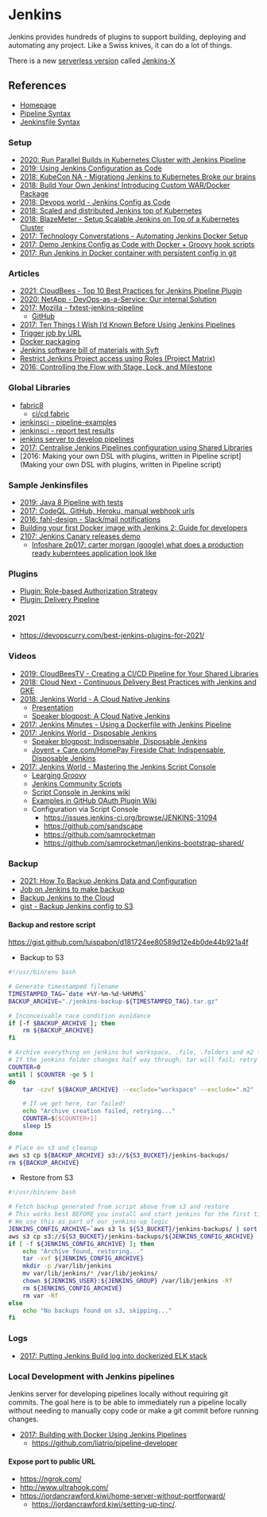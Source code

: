 # Jenkins

Jenkins provides hundreds of plugins to support building, deploying and automating any project. Like a Swiss knives, it can do a lot of things.

There is a new [serverless version](https://medium.com/@jdrawlings/serverless-jenkins-with-jenkins-x-9134cbfe6870) called [Jenkins-X](https://jenkins-x.io/es/)

## References

* [Homepage](https://www.jenkins.io/)
* [Pipeline Syntax](https://jenkins.io/doc/book/pipeline/syntax/#stages)
* [Jenkinsfile Syntax](https://www.jenkins.io/doc/book/pipeline/jenkinsfile/)

### Setup

* [2020: Run Parallel Builds in Kubernetes Cluster with Jenkins Pipeline](https://ittroubleshooter.in/run-parallel-build-kubernetes-cluster-jenkins/)
* [2019: Using Jenkins Configuration as Code](https://devops.com/using-jenkins-configuration-as-code/)
* [2018: KubeCon NA - Migrationg Jenkins to Kubernetes Broke our brains](https://www.youtube.com/watch?v=2w8dbJCTNaA)
* [2018: Build Your Own Jenkins! Introducing Custom WAR/Docker Package](https://www.cloudbees.com/blog/build-your-own-jenkins-introducing-custom-wardocker-package)
* [2018: Devops world - Jenkins Config as Code](https://docs.google.com/presentation/d/1VsvDuffinmxOjg0a7irhgJSRWpCzLg_Yskf7Fw7FpBg/edit#slide=id.g2deaad7e50_0_16)
* [2018: Scaled and distributed Jenkins top of Kubernetes](https://medium.com/muhammet-arslan/how-ive-created-scaled-and-distributed-jenkins-top-of-kubernetes-441db62b15cd)
* [2018: BlazeMeter - Setup Scalable Jenkins on Top of a Kubernetes Cluster](https://www.blazemeter.com/blog/how-to-setup-scalable-jenkins-on-top-of-a-kubernetes-cluster)
* [2017: Technology Converstations - Automating Jenkins Docker Setup](https://technologyconversations.com/2017/06/16/automating-jenkins-docker-setup/comment-page-1/#comment-11768)
* [2017: Demo Jenkins Config as Code with Docker + Groovy hook scripts](https://github.com/hayderimran7/demo-jenkins-config-as-code)
* [2017: Run Jenkins in Docker container with persistent config in git](https://antonfisher.com/posts/2017/01/16/run-jenkins-in-docker-container-with-persistent-configuration/)

### Articles

* [2021: CloudBees - Top 10 Best Practices for Jenkins Pipeline Plugin](https://www.cloudbees.com/blog/top-10-best-practices-jenkins-pipeline-plugin)
* [2020: NetApp - DevOps-as-a-Service: Our internal Solution](https://thenewstack.io/devops-as-a-service-our-internal-solution/)
* [2017: Mozilla - fxtest-jenkins-pipeline](https://davehunt.uk/2017/03/23/migrating-to-declarative-jenkins-pipelines.html)
  * [GitHub](https://github.com/mozilla/fxtest-jenkins-pipeline)
* [2017: Ten Things I Wish I’d Known Before Using Jenkins Pipelines](https://zwischenzugs.com/2017/04/23/things-i-wish-i-knew-before-using-jenkins-pipelines/)
* [Trigger job by URL](https://humanwhocodes.com/blog/2015/10/triggering-jenkins-builds-by-url/)
* [Docker packaging](https://www.cloudbees.com/blog/build-your-own-jenkins-introducing-custom-wardocker-package)
* [Jenkins software bill of materials with Syft](https://thenewstack.io/give-jenkins-a-software-bill-of-materials-with-syft/)
* [Restrict Jenkins Project access using Roles (Project Matrix)](https://www.thegeekstuff.com/2017/03/jenkins-users-groups-roles/)
* [2016: Controlling the Flow with Stage, Lock, and Milestone](https://jenkins.io/blog/2016/10/16/stage-lock-milestone/)

### Global Libraries

* [fabric8](https://github.com/fabric8io/fabric8-pipeline-library)
  * [ci/cd fabric](https://fabric8.io/guide/cdelivery.html)
* [jenkinsci - pipeline-examples](https://github.com/jenkinsci/pipeline-examples/tree/master/pipeline-examples)
* [jenkinsci - report test results](https://github.com/jenkinsci/pipeline-model-definition-plugin/wiki/Reporting-test-results-and-storing-artifacts)
* [jenkins server to develop pipelines](https://github.com/liatrio/pipeline-developer)
* [2017: Centralise Jenkins Pipelines configuration using Shared Libraries](https://dev.to/jalogut/centralise-jenkins-pipelines-configuration-using-shared-libraries)
* [2016: Making your own DSL with plugins, written in Pipeline script](Making your own DSL with plugins, written in Pipeline script)

### Sample Jenkinsfiles

* [2019: Java 8 Pipeline with tests](https://github.com/leszko/calculator/blob/master/Jenkinsfile)
* [2017: CodeQL, GitHub, Heroku, manual webhook urls](https://gist.github.com/jonico/e205b16cf07451b2f475543cf1541e70)
* [2016: fahl-design - Slack/mail notifications](https://bitbucket.org/snippets/fahl-design/koxKe)
* [Building your first Docker image with Jenkins 2: Guide for developers](https://tutorials.releaseworksacademy.com/learn/building-your-first-docker-image-with-jenkins-2-guide-for-developers)
* [2107: Jenkins Canary releases demo](https://github.com/GoogleCloudPlatform/continuous-deployment-on-kubernetes/blob/master/sample-app/Jenkinsfile)
    * [Infoshare 2p017: carter morgan (google) what does a production ready kuberntees application look like](https://www.youtube.com/watch?v=PXJu8ujNEmU)

### Plugins

* [Plugin: Role-based Authorization Strategy](https://plugins.jenkins.io/role-strategy/)
* [Plugin: Delivery Pipeline ](https://plugins.jenkins.io/delivery-pipeline-plugin/)

#### 2021

* <https://devopscurry.com/best-jenkins-plugins-for-2021/>

### Videos

* [2019: CloudBeesTV - Creating a CI/CD Pipeline for Your Shared Libraries](https://www.youtube.com/watch?v=DDBzm-KT24E)
* [2018: Cloud Next - Continuous Delivery Best Practices with Jenkins and GKE](https://www.youtube.com/watch?v=IDoRWieTcMc)
* [2018: Jenkins World - A Cloud Native Jenkins](https://www.youtube.com/watch?v=dxv0-O63fDM)
  * [Presentation](https://static.sched.com/hosted_files/devopsworldjenkinsworld2018/8f/DWJW2018%20-%20A%20Cloud%20Native%20Jenkins.pdf)
  * [Speaker blogpost: A Cloud Native Jenkins](https://www.jenkins.io/blog/2018/09/12/speaker-blog-a-cloud-native-jenkins/)
* [2017: Jenkins Minutes - Using a Dockerfile with Jenkins Pipeline](https://www.youtube.com/watch?v=Pi2kJ2RJS50)
* [2017: Jenkins World - Disposable Jenkins](https://www.youtube.com/watch?v=LivUvzkXASs)
  * [Speaker blogpost: Indispensable, Disposable Jenkins](https://www.jenkins.io/blog/2017/07/17/speaker-blog-care/)
  * [Joyent + Care.com/HomePay Fireside Chat: Indispensable, Disposable Jenkins](https://www.joyent.com/blog/fireside-chat-indispensable-disposable-jenkins)
* [2017: Jenkins World - Mastering the Jenkins Script Console](https://www.youtube.com/watch?v=qaUPESDcsGg)
  * [Learging Groovy](http://groovy-lang.org/learn.html)
  * [Jenkins Community Scripts](https://github.com/jenkinsci/jenkins-scripts)
  * [Script Console in Jenkins wiki](https://wiki.jenkins.io/display/JENKINS/Jenkins+Script+Console)
  * [Examples in GitHub OAuth Plugin Wiki](https://wiki.jenkins.io/display/JENKINS/GitHub+Oauth+Plugin)
  * Configuration via Script Console
    - <https://issues.jenkins-ci.org/browse/JENKINS-31094>
    - <https://github.com/sandscape>
    - <https://github.com/samrocketman>
    - <https://github.com/samrocketman/jenkins-bootstrap-shared/>

### Backup

* [2021: How To Backup Jenkins Data and Configuration](https://devopscube.com/jenkins-backup-data-configurations/)
* [Job on Jenkins to make backup](https://confluence.cornell.edu/display/CLOUD/Backup+Jenkins+Home+EFS+Volume)
* [Backup Jenkins to the Cloud](https://www.cloudbees.com/blog/backup-jenkins-cloud)
* [gist - Backup Jenkins config to S3](https://gist.github.com/luispabon/d181724ee80589d12e4b0de44b921a4f)

#### Backup and restore script

https://gist.github.com/luispabon/d181724ee80589d12e4b0de44b921a4f

* Backup to S3

```bash
#!/usr/bin/env bash

# Generate timestamped filename
TIMESTAMPED_TAG=`date +%Y-%m-%d-%H%M%S`
BACKUP_ARCHIVE="./jenkins-backup-${TIMESTAMPED_TAG}.tar.gz"

# Inconceivable race condition avoidance
if [-f $BACKUP_ARCHIVE ]; then
	rm ${BACKUP_ARCHIVE}
fi

# Archive everything on jenkins but workspace, .file, .folders and m2 files, whatever these are
# If the jenkins folder changes half way through, tar will fail; retry up to 5 times
COUNTER=0
until [ $COUNTER -ge 5 ]
do
    tar -czvf ${BACKUP_ARCHIVE} --exclude="workspace" --exclude=".m2" --exclude=builds --exclude=".*" /var/lib/jenkins && break

    # If we get here, tar failed!
    echo "Archive creation failed, retrying..."
    COUNTER=$[$COUNTER+1]
    sleep 15
done

# Place on s3 and cleanup
aws s3 cp ${BACKUP_ARCHIVE} s3://${S3_BUCKET}/jenkins-backups/
rm ${BACKUP_ARCHIVE}
```

* Restore from S3

```bash
#!/usr/bin/env bash

# Fetch backup generated from script above from s3 and restore
# This works best BEFORE you install and start jenkins for the first time
# We use this as part of our jenkins-up logic
JENKINS_CONFIG_ARCHIVE=`aws s3 ls ${S3_BUCKET}/jenkins-backups/ | sort | tail -n 1 | awk '{print $4}'`
aws s3 cp s3://${S3_BUCKET}/jenkins-backups/${JENKINS_CONFIG_ARCHIVE} .
if [ -f ${JENKINS_CONFIG_ARCHIVE} ]; then
    echo "Archive found, restoring..."
    tar -xvf ${JENKINS_CONFIG_ARCHIVE}
    mkdir -p /var/lib/jenkins
    mv var/lib/jenkins/* /var/lib/jenkins/
    chown ${JENKINS_USER}:${JENKINS_GROUP} /var/lib/jenkins -Rf
    rm ${JENKINS_CONFIG_ARCHIVE}
    rm var -Rf
else
    echo "No backups found on s3, skipping..."
fi
```

### Logs

* [2017: Putting Jenkins Build log into dockerized ELK stack](https://dzone.com/articles/putting-jenkins-build-logs-into-elk-stack-filebeat)

### Local Development with Jenkins pipelines

Jenkins server for developing pipelines locally without requiring git commits.
The goal here is to be able to immediately run a pipeline locally without needing to manually copy code or make a git commit before running changes.

* [2017: Building with Docker Using Jenkins Pipelines](https://liatrio.com/local-development-with-jenkins-pipelines/)
  * https://github.com/liatrio/pipeline-developer

#### Expose port to public URL

* https://ngrok.com/
* http://www.ultrahook.com/
* https://jordancrawford.kiwi/home-server-without-portforward/
  *  https://jordancrawford.kiwi/setting-up-tinc/.
